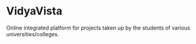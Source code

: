 # VidyaVista
Online integrated platform for projects taken up by the students of various universities/colleges.

